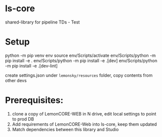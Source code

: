 # ls-core
shared-library for pipeline TDs - Test

# Setup
python -m pip venv env
source env/Scripts/activate
env/Scripts/python -m pip install -e .
env/Scripts/python -m pip install -e .[dev]
env/Scripts/python -m pip install -e .[dev-lint]

create settings.json under `lemonsky/resources` folder, copy contents from other devs


# Prerequisites:
1. clone a copy of LemonCORE-WEB in N drive, edit local settings to point to prod DB
2. Add requirements of LemonCORE-Web into ls-core, keep them updated
3. Match dependencies between this library and Studio
